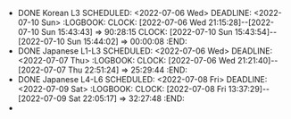- DONE Korean L3
  SCHEDULED: <2022-07-06 Wed>
  DEADLINE: <2022-07-10 Sun>
  :LOGBOOK:
  CLOCK: [2022-07-06 Wed 21:15:28]--[2022-07-10 Sun 15:43:43] =>  90:28:15
  CLOCK: [2022-07-10 Sun 15:43:54]--[2022-07-10 Sun 15:44:02] =>  00:00:08
  :END:
- DONE Japanese L1-L3
  SCHEDULED: <2022-07-06 Wed>
  DEADLINE: <2022-07-07 Thu>
  :LOGBOOK:
  CLOCK: [2022-07-06 Wed 21:21:40]--[2022-07-07 Thu 22:51:24] =>  25:29:44
  :END:
- DONE Japanese L4-L6
  SCHEDULED: <2022-07-08 Fri>
  DEADLINE: <2022-07-09 Sat>
  :LOGBOOK:
  CLOCK: [2022-07-08 Fri 13:37:29]--[2022-07-09 Sat 22:05:17] =>  32:27:48
  :END:
-